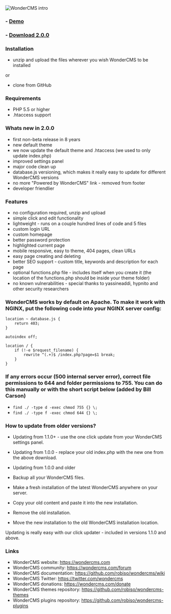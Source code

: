 <img src="https://www.wondercms.com/WonderCMS-intro.png?v=2" alt="WonderCMS intro" />

### - [Demo](https://www.wondercms.com/demo)
### - [Download 2.0.0](https://github.com/robiso/wondercms/releases/download/2.0.0/WonderCMS-2.0.0.zip)

### Installation
- unzip and upload the files wherever you wish WonderCMS to be installed

or

- clone from GitHub

### Requirements
 - PHP 5.5 or higher
 - .htaccess support

### Whats new in 2.0.0
- first non-beta release in 8 years
- new default theme
- we now update the default theme and .htaccess (we used to only update index.php)
- improved settings panel
- major code clean up
- database.js versioning, which makes it really easy to update for different WonderCMS versions
- no more "Powered by WonderCMS" link - removed from footer
- developer friendlier

### Features
 - no configuration required, unzip and upload
 - simple click and edit functionality
 - lightweight - runs on a couple hundred lines of code and 5 files
 - custom login URL
 - custom homepage
 - better password protection
 - highlighted current page
 - mobile responsive, easy to theme, 404 pages, clean URLs
 - easy page creating and deleting
 - better SEO support - custom title, keywords and description for each page
 - optional functions.php file - includes itself when you create it (the location of the functions.php should be inside your theme folder)
 - no known vulnerabilities - special thanks to yassineaddi, hypnito and other security researchers

### WonderCMS works by default on Apache. To make it work with NGINX, put the following code into your NGINX server config:
```
location ~ database.js {
	return 403;
}

autoindex off;

location / {
	if (!-e $request_filename) {
		rewrite ^(.+)$ /index.php?page=$1 break;
	}
}
```

### If any errors occur (500 internal server error), correct file permissions to 644 and folder permissions to 755. You can do this manually or with the short script below (added by Bill Carson)
  - `find ./ -type d -exec chmod 755 {} \;`
  - `find ./ -type f -exec chmod 644 {} \;`

### How to update from older versions?
- Updating from 1.1.0+ - use the one click update from your WonderCMS settings panel.
- Updating from 1.0.0 - replace your old index.php with the new one from the above download.

- Updating from 1.0.0 and older
 - Backup all your WonderCMS files.
 - Make a fresh installation of the latest WonderCMS anywhere on your server.
 - Copy your old content and paste it into the new installation.
 - Remove the old installation.
 - Move the new installation to the old WonderCMS installation location.

Updating is really easy with our click updater - included in versions 1.1.0 and above.

### Links
- WonderCMS website: https://wondercms.com
- WonderCMS community: https://wondercms.com/forum
- WonderCMS documentation: https://github.com/robiso/wondercms/wiki
- WonderCMS Twitter: https://twitter.com/wondercms
- WonderCMS donations: https://wondercms.com/donate
- WonderCMS themes repository: https://github.com/robiso/wondercms-themes
- WonderCMS plugins repository: https://github.com/robiso/wondercms-plugins
